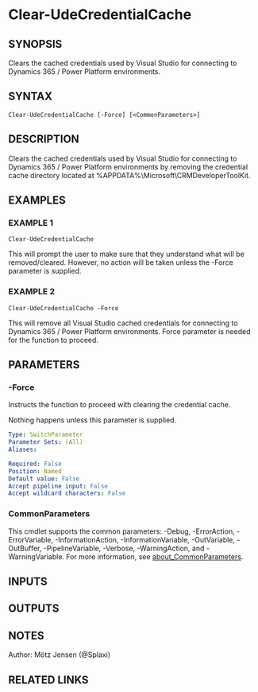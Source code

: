 ﻿---
external help file: d365bap.tools-help.xml
Module Name: d365bap.tools
online version:
schema: 2.0.0
---

# Clear-UdeCredentialCache

## SYNOPSIS
Clears the cached credentials used by Visual Studio for connecting to Dynamics 365 / Power Platform environments.

## SYNTAX

```
Clear-UdeCredentialCache [-Force] [<CommonParameters>]
```

## DESCRIPTION
Clears the cached credentials used by Visual Studio for connecting to Dynamics 365 / Power Platform environments by removing the credential cache directory located at %APPDATA%\Microsoft\CRMDeveloperToolKit.

## EXAMPLES

### EXAMPLE 1
```
Clear-UdeCredentialCache
```

This will prompt the user to make sure that they understand what will be removed/cleared.
However, no action will be taken unless the -Force parameter is supplied.

### EXAMPLE 2
```
Clear-UdeCredentialCache -Force
```

This will remove all Visual Studio cached credentials for connecting to Dynamics 365 / Power Platform environments.
Force parameter is needed for the function to proceed.

## PARAMETERS

### -Force
Instructs the function to proceed with clearing the credential cache.

Nothing happens unless this parameter is supplied.

```yaml
Type: SwitchParameter
Parameter Sets: (All)
Aliases:

Required: False
Position: Named
Default value: False
Accept pipeline input: False
Accept wildcard characters: False
```

### CommonParameters
This cmdlet supports the common parameters: -Debug, -ErrorAction, -ErrorVariable, -InformationAction, -InformationVariable, -OutVariable, -OutBuffer, -PipelineVariable, -Verbose, -WarningAction, and -WarningVariable. For more information, see [about_CommonParameters](http://go.microsoft.com/fwlink/?LinkID=113216).

## INPUTS

## OUTPUTS

## NOTES
Author: Mötz Jensen (@Splaxi)

## RELATED LINKS
